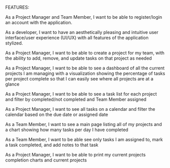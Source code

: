 FEATURES:

As a Project Manager and Team Member, I want to be able to 
register/login an account with the application. <FOR MULTI ROLE 
REGISTRATIONS>
  
As a developer, I want to have an aesthetically pleasing and 
intuitive user interface/user experience (UI/UX) with all features of the 
application stylized.

As a Project Manager, I want to be able to create a project for my 
team, with the ability to add, remove, and update tasks on that project as 
needed
  
As a Project Manager, I want to be able to see a dashboard of all
the current projects I am managing with a visualization showing the 
percentage of tasks per project complete so that I can easily see where all 
projects are at a glance
  
As a Project Manager, I want to be able to see a task list for each 
project and filter by completed/not completed and Team Member assigned
  
As a Project Manager, I want to see all tasks on a calendar and 
filter the calendar based on the due date or assigned date
  
As a Team Member, I want to see a main page listing all of my 
projects and a chart showing how many tasks per day I have
completed
  
As a Team Member, I want to be able see only tasks I am assigned
to, mark a task completed, and add notes to that task

As a Project Manager, I want to be able to print my current projects completion charts and current projects

